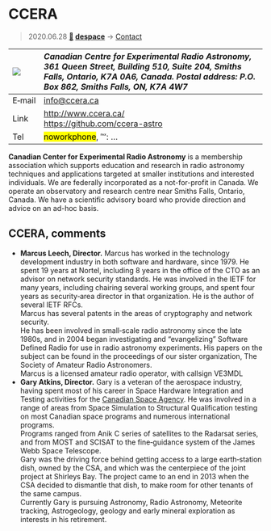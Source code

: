 # CCERA
> 2020.06.28 **[🚀](../index/index.md) [despace](index.md)** → [Contact](contact.md)

|[![](f/contact//_logo1_thumb.jpg)](f/contact//_logo1.png)|*Canadian Centre for Experimental Radio Astronomy, 361 Queen Street, Building 510, Suite 204, Smiths Falls, Ontario, K7A 0A6, Canada. Postal address: P.O. Box 862, Smiths Falls, ON, K7A 4W7*|
|:--|:--|
|E‑mail|<info@ccera.ca>|
|Link|<http://www.ccera.ca/><br> <https://github.com/ccera-astro>|
|Tel|<mark>noworkphone</mark>, ℻: …|

**Canadian Center for Experimental Radio Astronomy** is a membership association which supports education and research in radio astronomy techniques and applications targeted at smaller institutions and interested individuals. We are federally incorporated as a not-for-profit in Canada. We operate an observatory and research centre near Smiths Falls, Ontario, Canada. We have a scientific advisory board who provide direction and advice on an ad-hoc basis.

<p style="page-break-after:always"> </p>

## CCERA, comments

   - **Marcus Leech, Director.** Marcus has worked in the technology development industry in both software and hardware, since 1979. He spent 19 years at Nortel, including 8 years in the office of the CTO as an advisor on network security standards. He was involved in the IETF for many years, including chairing several working groups, and spent four years as security‑area director in that organization. He is the author of several IETF RFCs.<br> Marcus has several patents in the areas of cryptography and network security.<br> He has been involved in small‑scale radio astronomy since the late 1980s, and in 2004 began investigating and “evangelizing” Software Defined Radio for use in radio astronomy experiments. His papers on the subject can be found in the proceedings of our sister organization, The Society of Amateur Radio Astronomers.<br> Marcus is a licensed amateur radio operator, with callsign VE3MDL
   - **Gary Atkins, Director.** Gary is a veteran of the aerospace industry, having spent most of his career in Space Hardware Integration and Testing activities for the [Canadian Space Agency](zz_csa.md). He was involved in a range of areas from Space Simulation to Structural Qualification testing on most Canadian space programs and numerous international programs.<br> Programs ranged from Anik C series of satellites to the Radarsat series, and from MOST and SCISAT to the fine‑guidance system of the James Webb Space Telescope.<br> Gary was the driving force behind getting access to a large earth‑station dish, owned by the CSA, and which was the centerpiece of the joint project at Shirleys Bay. The project came to an end in 2013 when the CSA decided to dismantle that dish, to make room for other tenants of the same campus.<br> Currently Gary is pursuing Astronomy, Radio Astronomy, Meteorite tracking, Astrogeology, geology and early mineral exploration as interests in his retirement.

